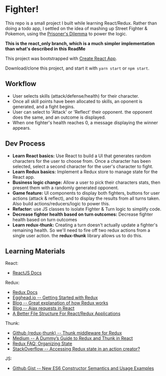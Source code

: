 # Fighter!

This repo is a small project I built while learning React/Redux. Rather than doing a todo app, I settled on the idea of mashing up Street Fighter & Pokemon, using the [Prisoner's Dilemma](https://en.wikipedia.org/wiki/Prisoner%27s_dilemma) to power the logic.

**This is the react_only branch, which is a much simpler implementation than what's described in this ReadMe**

This project was bootstrapped with [Create React App](https://github.com/facebookincubator/create-react-app).

Download/clone this project, and start it with `yarn start` or `npm start`.

## Workflow

 - User selects skills (attack/defense/health) for their character.
 - Once all skill points have been allocated to skills, an oponent is generated, and a fight begins.
 - User can select to 'Attack' or 'Reflect' their opponent. the opponent does the same, and an outcome is displayed.
 - When one fighter's health reaches 0, a message displaying the winner appears.

## Dev Process
 
- **Learn React basics:** Use React to build a UI that generates random characters for the user to choose from. Once a character has been selected, select a second character for the user's character to fight.
- **Learn Redux basics:** Implement a Redux store to manage state for the React app.
- **Business logic change:** Allow a user to pick their characters stats, then present them with a randomly generated opponent.
- **Game feature:** UI components to display both fighters, buttons for user actions (attack & reflect), and to display the results from all turns taken. Also build actions/reducers/logic to power this.
- **Refactor:** use JS classes to isolate Fighter & Turn logic to simplify code.
- **Decrease fighter health based on turn outcomes:** Decrease fighter health based on turn outcomes
- **Learn redux-thunk:** Creating a turn doesn't actually update a fighter's remaining health. So we'll need to fire off two redux actions from a single user action. the **redux-thunk** library allows us to do this.

## Learning Materials

React:
- [ReactJS Docs](https://reactjs.org/docs/installation.html)


Redux:

- [Redux Docs](http://redux.js.org/docs/basics/)
- [Egghead.io -- Getting Started with Redux](https://egghead.io/courses/getting-started-with-redux)
- [Blog -- Great explanation of how Redux works](http://www.youhavetolearncomputers.com/blog/2015/9/15/a-conceptual-overview-of-redux-or-how-i-fell-in-love-with-a-javascript-state-container)
- [Blog -- Ajax requests in React](https://daveceddia.com/ajax-requests-in-react/)
- [A Better File Structure For React/Redux Applications](https://marmelab.com/blog/2015/12/17/react-directory-structure.html)


Thunk:

- [Github (redux-thunk) -- Thunk middleware for Redux](https://github.com/gaearon/redux-thunk)
- [Medium -- A Dummy’s Guide to Redux and Thunk in React](https://medium.com/@stowball/a-dummys-guide-to-redux-and-thunk-in-react-d8904a7005d3)
- [Redux FAQ: Organizing State](https://redux.js.org/docs/faq/OrganizingState.html)
- [StackOverflow -- Accessing Redux state in an action creator?](https://stackoverflow.com/questions/35667249/accessing-redux-state-in-an-action-creator)


JS:

- [Github Gist -- New ES6 Constructor Semantics and Usage Examples](https://gist.github.com/allenwb/53927e46b31564168a1d)